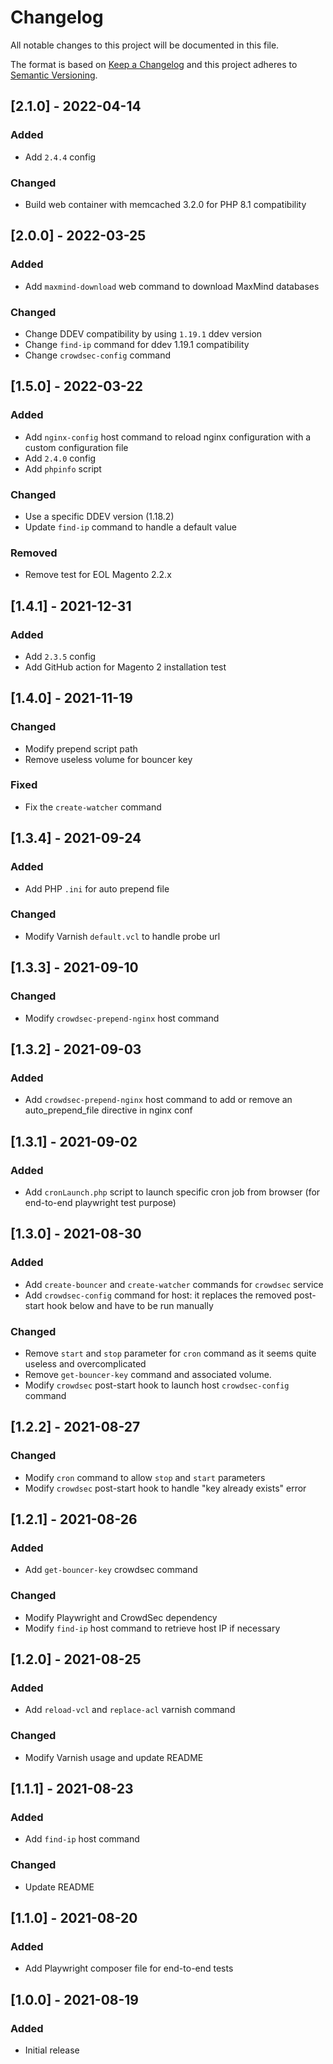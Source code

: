 # Changelog
All notable changes to this project will be documented in this file.

The format is based on [Keep a Changelog](http://keepachangelog.com/en)
and this project adheres to [Semantic Versioning](http://semver.org/spec/v2.0.0.html).


## [2.1.0] - 2022-04-14

### Added
- Add `2.4.4` config

### Changed
- Build web container with memcached 3.2.0 for PHP 8.1 compatibility


## [2.0.0] - 2022-03-25

### Added
- Add `maxmind-download` web command to download MaxMind databases

### Changed
- Change DDEV compatibility by using `1.19.1` ddev version
- Change `find-ip` command for ddev 1.19.1 compatibility
- Change `crowdsec-config` command

## [1.5.0] - 2022-03-22

### Added
- Add `nginx-config` host command to reload nginx configuration with a custom configuration file
- Add `2.4.0` config
- Add `phpinfo` script

### Changed
- Use a specific DDEV version (1.18.2)
- Update `find-ip` command to handle a default value

### Removed
- Remove test for EOL Magento 2.2.x

## [1.4.1] - 2021-12-31

### Added
- Add `2.3.5` config
- Add GitHub action for Magento 2 installation test 


## [1.4.0] - 2021-11-19

### Changed
- Modify prepend script path
- Remove useless volume for bouncer key

### Fixed
- Fix the `create-watcher` command


## [1.3.4] - 2021-09-24

### Added
- Add PHP `.ini` for auto prepend file

### Changed
- Modify Varnish `default.vcl` to handle probe url

## [1.3.3] - 2021-09-10

### Changed
- Modify `crowdsec-prepend-nginx` host command

## [1.3.2] - 2021-09-03

### Added
- Add `crowdsec-prepend-nginx` host command to add or remove an auto_prepend_file directive in nginx conf 

## [1.3.1] - 2021-09-02

### Added
- Add `cronLaunch.php` script to launch specific cron job from browser (for end-to-end playwright test purpose)

## [1.3.0] - 2021-08-30

### Added
- Add `create-bouncer` and `create-watcher` commands for `crowdsec` service
- Add `crowdsec-config` command for host: it replaces the removed post-start hook below and have to be run manually

### Changed
- Remove `start` and `stop` parameter for `cron` command as it seems quite useless and overcomplicated
- Remove `get-bouncer-key` command and associated volume.
- Modify `crowdsec` post-start hook to launch host `crowdsec-config` command 

## [1.2.2] - 2021-08-27

### Changed
- Modify `cron` command to allow `stop` and `start` parameters
- Modify `crowdsec` post-start hook to handle "key already exists" error


## [1.2.1] - 2021-08-26

### Added
- Add `get-bouncer-key` crowdsec command
### Changed
- Modify Playwright and CrowdSec dependency
- Modify `find-ip` host command to retrieve host IP if necessary

## [1.2.0] - 2021-08-25

### Added
- Add `reload-vcl` and `replace-acl` varnish command
### Changed
- Modify Varnish usage and update README


## [1.1.1] - 2021-08-23

### Added
- Add `find-ip` host command
### Changed
- Update README

## [1.1.0] - 2021-08-20

### Added
- Add Playwright composer file for end-to-end tests


## [1.0.0] - 2021-08-19

### Added
- Initial release
